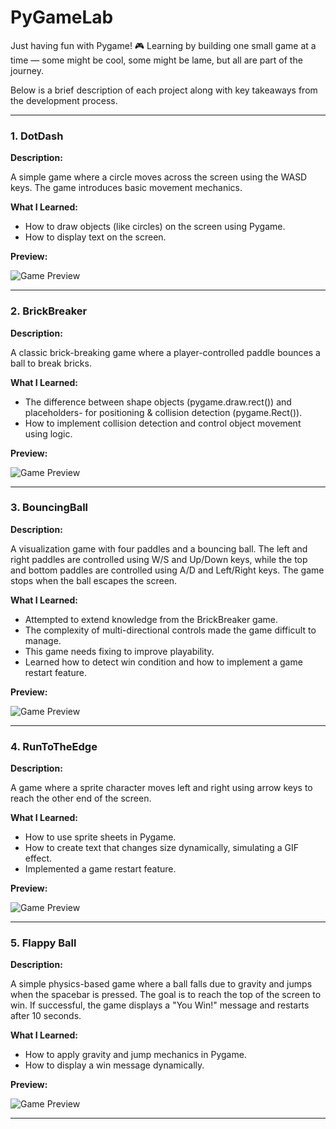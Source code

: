 # PyGameLab
Just having fun with Pygame! 🎮 Learning by building one small game at a time — some might be cool, some might be lame, but all are part of the journey.

Below is a brief description of each project along with key takeaways from the development process.

--------------------------------------------------------

### 1. DotDash
**Description:**

A simple game where a circle moves across the screen using the WASD keys. The game introduces basic movement mechanics.

**What I Learned:**
- How to draw objects (like circles) on the screen using Pygame.
- How to display text on the screen.

**Preview:**

![Game Preview](demo_images/DotDash_demo.png)

--------------------------------------------------------

### 2. BrickBreaker
**Description:**

A classic brick-breaking game where a player-controlled paddle bounces a ball to break bricks.

**What I Learned:**
- The difference between shape objects (pygame.draw.rect()) and placeholders- for positioning & collision detection (pygame.Rect()).
- How to implement collision detection and control object movement using logic.

**Preview:**

![Game Preview](demo_images/BrickBreaker_demo.png)

--------------------------------------------------------

### 3. BouncingBall
**Description:**

A visualization game with four paddles and a bouncing ball. The left and right paddles are controlled using W/S and Up/Down keys, while the top and bottom paddles are controlled using A/D and Left/Right keys. The game stops when the ball escapes the screen.

**What I Learned:**
- Attempted to extend knowledge from the BrickBreaker game.
- The complexity of multi-directional controls made the game difficult to manage.
- This game needs fixing to improve playability.
- Learned how to detect win condition and how to implement a game restart feature.

**Preview:**

![Game Preview](demo_images/BouncingBall_demo.png)

--------------------------------------------------------

### 4. RunToTheEdge
**Description:**

A game where a sprite character moves left and right using arrow keys to reach the other end of the screen.

**What I Learned:**
- How to use sprite sheets in Pygame.
- How to create text that changes size dynamically, simulating a GIF effect.
- Implemented a game restart feature.

**Preview:**

![Game Preview](demo_images/RunToTheEdge_demo.png)

--------------------------------------------------------

### 5. Flappy Ball
**Description:**

A simple physics-based game where a ball falls due to gravity and jumps when the spacebar is pressed. The goal is to reach the top of the screen to win. If successful, the game displays a "You Win!" message and restarts after 10 seconds.

**What I Learned:**
- How to apply gravity and jump mechanics in Pygame.
- How to display a win message dynamically.

**Preview:**

![Game Preview](demo_images/FlappyBall_demo.png)

--------------------------------------------------------
